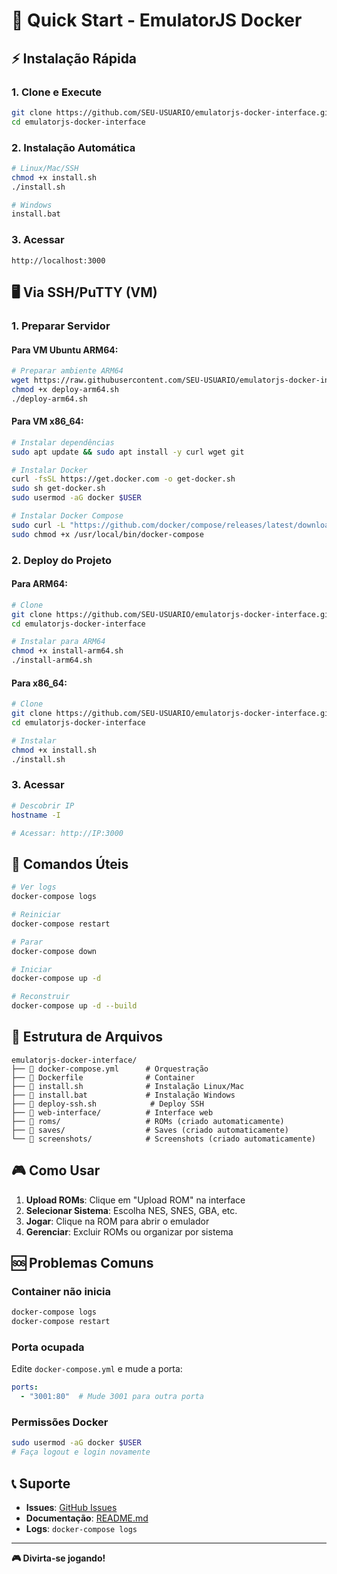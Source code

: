 # 🚀 Quick Start - EmulatorJS Docker

## ⚡ Instalação Rápida

### 1. **Clone e Execute**
```bash
git clone https://github.com/SEU-USUARIO/emulatorjs-docker-interface.git
cd emulatorjs-docker-interface
```

### 2. **Instalação Automática**
```bash
# Linux/Mac/SSH
chmod +x install.sh
./install.sh

# Windows
install.bat
```

### 3. **Acessar**
```
http://localhost:3000
```

## 🖥️ **Via SSH/PuTTY (VM)**

### 1. **Preparar Servidor**

#### **Para VM Ubuntu ARM64:**
```bash
# Preparar ambiente ARM64
wget https://raw.githubusercontent.com/SEU-USUARIO/emulatorjs-docker-interface/main/deploy-arm64.sh
chmod +x deploy-arm64.sh
./deploy-arm64.sh
```

#### **Para VM x86_64:**
```bash
# Instalar dependências
sudo apt update && sudo apt install -y curl wget git

# Instalar Docker
curl -fsSL https://get.docker.com -o get-docker.sh
sudo sh get-docker.sh
sudo usermod -aG docker $USER

# Instalar Docker Compose
sudo curl -L "https://github.com/docker/compose/releases/latest/download/docker-compose-$(uname -s)-$(uname -m)" -o /usr/local/bin/docker-compose
sudo chmod +x /usr/local/bin/docker-compose
```

### 2. **Deploy do Projeto**

#### **Para ARM64:**
```bash
# Clone
git clone https://github.com/SEU-USUARIO/emulatorjs-docker-interface.git
cd emulatorjs-docker-interface

# Instalar para ARM64
chmod +x install-arm64.sh
./install-arm64.sh
```

#### **Para x86_64:**
```bash
# Clone
git clone https://github.com/SEU-USUARIO/emulatorjs-docker-interface.git
cd emulatorjs-docker-interface

# Instalar
chmod +x install.sh
./install.sh
```

### 3. **Acessar**
```bash
# Descobrir IP
hostname -I

# Acessar: http://IP:3000
```

## 🔧 **Comandos Úteis**

```bash
# Ver logs
docker-compose logs

# Reiniciar
docker-compose restart

# Parar
docker-compose down

# Iniciar
docker-compose up -d

# Reconstruir
docker-compose up -d --build
```

## 📁 **Estrutura de Arquivos**

```
emulatorjs-docker-interface/
├── 🐳 docker-compose.yml      # Orquestração
├── 🐳 Dockerfile              # Container
├── 🚀 install.sh              # Instalação Linux/Mac
├── 🚀 install.bat             # Instalação Windows
├── 🚀 deploy-ssh.sh            # Deploy SSH
├── 📁 web-interface/          # Interface web
├── 📁 roms/                   # ROMs (criado automaticamente)
├── 📁 saves/                  # Saves (criado automaticamente)
└── 📁 screenshots/            # Screenshots (criado automaticamente)
```

## 🎮 **Como Usar**

1. **Upload ROMs**: Clique em "Upload ROM" na interface
2. **Selecionar Sistema**: Escolha NES, SNES, GBA, etc.
3. **Jogar**: Clique na ROM para abrir o emulador
4. **Gerenciar**: Excluir ROMs ou organizar por sistema

## 🆘 **Problemas Comuns**

### Container não inicia
```bash
docker-compose logs
docker-compose restart
```

### Porta ocupada
Edite `docker-compose.yml` e mude a porta:
```yaml
ports:
  - "3001:80"  # Mude 3001 para outra porta
```

### Permissões Docker
```bash
sudo usermod -aG docker $USER
# Faça logout e login novamente
```

## 📞 **Suporte**

- **Issues**: [GitHub Issues](https://github.com/SEU-USUARIO/emulatorjs-docker-interface/issues)
- **Documentação**: [README.md](README.md)
- **Logs**: `docker-compose logs`

---

**🎮 Divirta-se jogando!**
